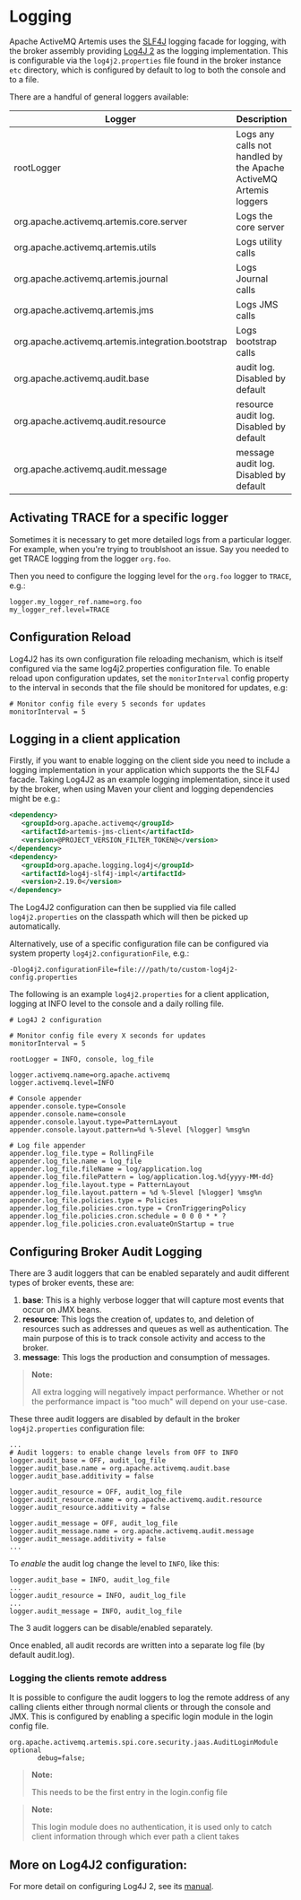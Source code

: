 # Logging

Apache ActiveMQ Artemis uses the [SLF4J](https://www.slf4j.org/) logging facade for logging,
with the broker assembly providing [Log4J 2](https://logging.apache.org/log4j/2.x/manual/)
as the logging implementation. This is configurable via the `log4j2.properties` file
found in the broker instance `etc` directory, which is configured by default to log to
both the console and to a file.

There are a handful of general loggers available:

Logger | Description
---|---
rootLogger|Logs any calls not handled by the Apache ActiveMQ Artemis loggers
org.apache.activemq.artemis.core.server|Logs the core server
org.apache.activemq.artemis.utils|Logs utility calls
org.apache.activemq.artemis.journal|Logs Journal calls
org.apache.activemq.artemis.jms|Logs JMS calls
org.apache.activemq.artemis.integration.bootstrap|Logs bootstrap calls
org.apache.activemq.audit.base|audit log. Disabled by default
org.apache.activemq.audit.resource|resource audit log. Disabled by default
org.apache.activemq.audit.message|message audit log. Disabled by default

## Activating TRACE for a specific logger

Sometimes it is necessary to get more detailed logs from a particular logger. For
example, when you're trying to troublshoot an issue. Say you needed to get TRACE
logging from the logger `org.foo`.

Then you need to configure the logging level for the `org.foo` logger to `TRACE`,
e.g.:

```
logger.my_logger_ref.name=org.foo
my_logger_ref.level=TRACE
```

## Configuration Reload

Log4J2 has its own configuration file reloading mechanism, which is itself configured via
the same log4j2.properties configuration file. To enable reload upon configuration updates,
set the `monitorInterval` config property to the interval in seconds that the file should
be monitored for updates, e.g:

```
# Monitor config file every 5 seconds for updates
monitorInterval = 5
```

## Logging in a client application

Firstly, if you want to enable logging on the client side you need to
include a logging implementation in your application which supports the
the SLF4J facade. Taking Log4J2 as an example logging implementation,
since it used by the broker, when using Maven your client and logging
dependencies might be e.g.:

```xml
<dependency>
   <groupId>org.apache.activemq</groupId>
   <artifactId>artemis-jms-client</artifactId>
   <version>@PROJECT_VERSION_FILTER_TOKEN@</version>
</dependency>
<dependency>
   <groupId>org.apache.logging.log4j</groupId>
   <artifactId>log4j-slf4j-impl</artifactId>
   <version>2.19.0</version>
</dependency>
```

The Log4J2 configuration can then be supplied via file called `log4j2.properties`
on the classpath which will then be picked up automatically.

Alternatively, use of a specific configuration file can be configured via system
property `log4j2.configurationFile`, e.g.:
```
-Dlog4j2.configurationFile=file:///path/to/custom-log4j2-config.properties
```

The following is an example `log4j2.properties` for a client application,
logging at INFO level to the console and a daily rolling file.

```
# Log4J 2 configuration

# Monitor config file every X seconds for updates
monitorInterval = 5

rootLogger = INFO, console, log_file

logger.activemq.name=org.apache.activemq
logger.activemq.level=INFO

# Console appender
appender.console.type=Console
appender.console.name=console
appender.console.layout.type=PatternLayout
appender.console.layout.pattern=%d %-5level [%logger] %msg%n

# Log file appender
appender.log_file.type = RollingFile
appender.log_file.name = log_file
appender.log_file.fileName = log/application.log
appender.log_file.filePattern = log/application.log.%d{yyyy-MM-dd}
appender.log_file.layout.type = PatternLayout
appender.log_file.layout.pattern = %d %-5level [%logger] %msg%n
appender.log_file.policies.type = Policies
appender.log_file.policies.cron.type = CronTriggeringPolicy
appender.log_file.policies.cron.schedule = 0 0 0 * * ?
appender.log_file.policies.cron.evaluateOnStartup = true
```

## Configuring Broker Audit Logging

There are 3 audit loggers that can be enabled separately and audit 
different types of broker events, these are:

1. **base**: This is a highly verbose logger that will capture most 
   events that occur on JMX beans.
2. **resource**: This logs the creation of, updates to, and deletion
   of resources such as addresses and queues as well as authentication.
   The main purpose of this is to track console activity and access
   to the broker.
3. **message**: This logs the production and consumption of messages.

> **Note:**
>
> All extra logging will negatively impact performance. Whether or not
> the performance impact is "too much" will depend on your use-case.

These three audit loggers are disabled by default in the broker
`log4j2.properties` configuration file:

```
...
# Audit loggers: to enable change levels from OFF to INFO
logger.audit_base = OFF, audit_log_file
logger.audit_base.name = org.apache.activemq.audit.base
logger.audit_base.additivity = false

logger.audit_resource = OFF, audit_log_file
logger.audit_resource.name = org.apache.activemq.audit.resource
logger.audit_resource.additivity = false

logger.audit_message = OFF, audit_log_file
logger.audit_message.name = org.apache.activemq.audit.message
logger.audit_message.additivity = false
...
```

To *enable* the audit log change the level to `INFO`, like
this:
```
logger.audit_base = INFO, audit_log_file
...
logger.audit_resource = INFO, audit_log_file
...
logger.audit_message = INFO, audit_log_file
```

The 3 audit loggers can be disable/enabled separately. 

Once enabled, all audit records are written into a separate log
file (by default audit.log).

### Logging the clients remote address

It is possible to configure the audit loggers to log the remote address of any calling clients either through normal 
clients or through the console and JMX. This is configured by enabling a specific login module in the login config file. 
```
org.apache.activemq.artemis.spi.core.security.jaas.AuditLoginModule optional
       debug=false;
```


> **Note:**
>
> This needs to be the first entry in the login.config file

> **Note:**
>
> This login module does no authentication, it is used only to catch client information through which ever path a client takes


## More on Log4J2 configuration:

For more detail on configuring Log4J 2, see its [manual](https://logging.apache.org/log4j/2.x/manual/).
